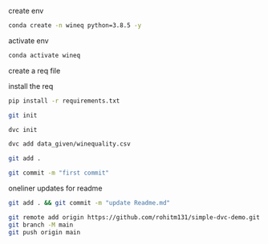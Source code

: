 create env

```bash
conda create -n wineq python=3.8.5 -y
```

activate env
```bash
conda activate wineq
```

create a req file

install the req
```bash
pip install -r requirements.txt 
```

```bash
git init
```
```bash
dvc init 
```
```bash
dvc add data_given/winequality.csv
```
```bash
git add .
```
```bash
git commit -m "first commit"
```

oneliner updates  for readme

```bash
git add . && git commit -m "update Readme.md"
```
```bash
git remote add origin https://github.com/rohitm131/simple-dvc-demo.git
git branch -M main
git push origin main
```